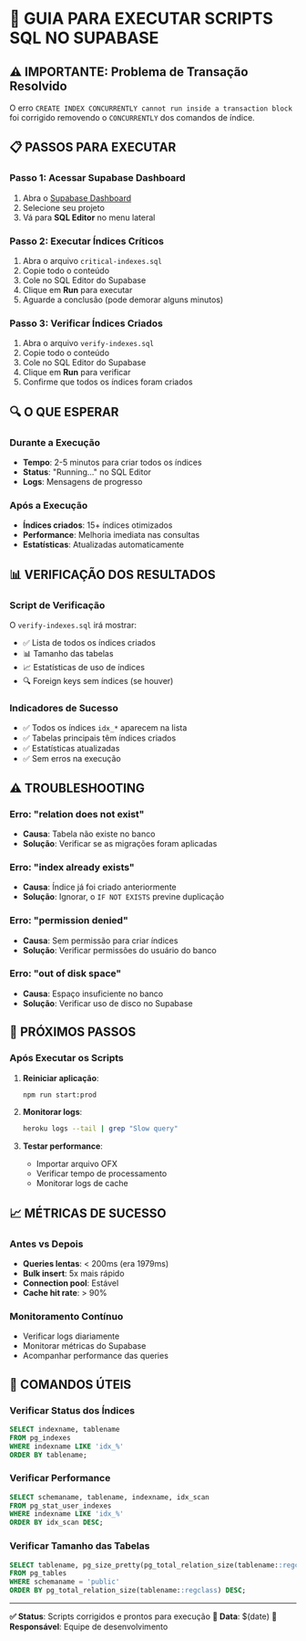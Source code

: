 # 🚀 GUIA PARA EXECUTAR SCRIPTS SQL NO SUPABASE

## ⚠️ IMPORTANTE: Problema de Transação Resolvido

O erro `CREATE INDEX CONCURRENTLY cannot run inside a transaction block` foi corrigido removendo o `CONCURRENTLY` dos comandos de índice.

## 📋 PASSOS PARA EXECUTAR

### Passo 1: Acessar Supabase Dashboard
1. Abra o [Supabase Dashboard](https://supabase.com/dashboard)
2. Selecione seu projeto
3. Vá para **SQL Editor** no menu lateral

### Passo 2: Executar Índices Críticos
1. Abra o arquivo `critical-indexes.sql`
2. Copie todo o conteúdo
3. Cole no SQL Editor do Supabase
4. Clique em **Run** para executar
5. Aguarde a conclusão (pode demorar alguns minutos)

### Passo 3: Verificar Índices Criados
1. Abra o arquivo `verify-indexes.sql`
2. Copie todo o conteúdo
3. Cole no SQL Editor do Supabase
4. Clique em **Run** para verificar
5. Confirme que todos os índices foram criados

## 🔍 O QUE ESPERAR

### Durante a Execução
- **Tempo**: 2-5 minutos para criar todos os índices
- **Status**: "Running..." no SQL Editor
- **Logs**: Mensagens de progresso

### Após a Execução
- **Índices criados**: 15+ índices otimizados
- **Performance**: Melhoria imediata nas consultas
- **Estatísticas**: Atualizadas automaticamente

## 📊 VERIFICAÇÃO DOS RESULTADOS

### Script de Verificação
O `verify-indexes.sql` irá mostrar:
- ✅ Lista de todos os índices criados
- 📊 Tamanho das tabelas
- 📈 Estatísticas de uso de índices
- 🔍 Foreign keys sem índices (se houver)

### Indicadores de Sucesso
- ✅ Todos os índices `idx_*` aparecem na lista
- ✅ Tabelas principais têm índices criados
- ✅ Estatísticas atualizadas
- ✅ Sem erros na execução

## ⚠️ TROUBLESHOOTING

### Erro: "relation does not exist"
- **Causa**: Tabela não existe no banco
- **Solução**: Verificar se as migrações foram aplicadas

### Erro: "index already exists"
- **Causa**: Índice já foi criado anteriormente
- **Solução**: Ignorar, o `IF NOT EXISTS` previne duplicação

### Erro: "permission denied"
- **Causa**: Sem permissão para criar índices
- **Solução**: Verificar permissões do usuário do banco

### Erro: "out of disk space"
- **Causa**: Espaço insuficiente no banco
- **Solução**: Verificar uso de disco no Supabase

## 🚀 PRÓXIMOS PASSOS

### Após Executar os Scripts
1. **Reiniciar aplicação**:
   ```bash
   npm run start:prod
   ```

2. **Monitorar logs**:
   ```bash
   heroku logs --tail | grep "Slow query"
   ```

3. **Testar performance**:
   - Importar arquivo OFX
   - Verificar tempo de processamento
   - Monitorar logs de cache

## 📈 MÉTRICAS DE SUCESSO

### Antes vs Depois
- **Queries lentas**: < 200ms (era 1979ms)
- **Bulk insert**: 5x mais rápido
- **Connection pool**: Estável
- **Cache hit rate**: > 90%

### Monitoramento Contínuo
- Verificar logs diariamente
- Monitorar métricas do Supabase
- Acompanhar performance das queries

## 🔧 COMANDOS ÚTEIS

### Verificar Status dos Índices
```sql
SELECT indexname, tablename 
FROM pg_indexes 
WHERE indexname LIKE 'idx_%' 
ORDER BY tablename;
```

### Verificar Performance
```sql
SELECT schemaname, tablename, indexname, idx_scan 
FROM pg_stat_user_indexes 
WHERE indexname LIKE 'idx_%' 
ORDER BY idx_scan DESC;
```

### Verificar Tamanho das Tabelas
```sql
SELECT tablename, pg_size_pretty(pg_total_relation_size(tablename::regclass)) 
FROM pg_tables 
WHERE schemaname = 'public' 
ORDER BY pg_total_relation_size(tablename::regclass) DESC;
```

---

**✅ Status**: Scripts corrigidos e prontos para execução
**📅 Data**: $(date)
**👤 Responsável**: Equipe de desenvolvimento 